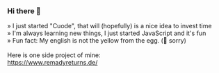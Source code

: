 ### Hi there 👋

<!--
**remadisson/remadisson** is a ✨ _special_ ✨ repository because its `README.md` (this file) appears on your GitHub profile.

- 🔭 I’m currently working on ...
- 🌱 I’m currently learning ...
- 👯 I’m looking to collaborate on ...
- 🤔 I’m looking for help with ...
- 💬 Ask me about ...
- 📫 How to reach me: ...
- 😄 Pronouns: ...
- ⚡ Fun fact: ...
-->


» I just started "Cuode", that will (hopefully) is a nice idea to invest time </br>
» I'm always learning new things, I just started JavaScript and it's fun </br>
» Fun fact: My english is not the yellow from the egg. (🤣 sorry)</br>
</br>
Here is one side project of mine: </br>
  https://www.remadyreturns.de/
